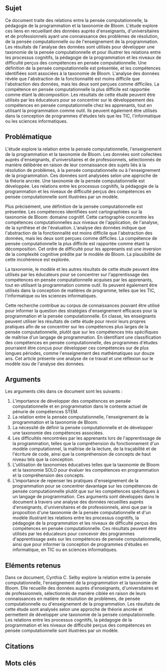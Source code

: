 ## Sujet
Ce document traite des relations entre la pensée computationnelle, la pédagogie de la programmation et la taxonomie de Bloom. L'étude explore ces liens en recueillant des données auprès d'enseignants, d'universitaires et de professionnels ayant une connaissance des problèmes de résolution, de la pensée computationnelle ou de l'enseignement de la programmation. Les résultats de l'analyse des données sont utilisés pour développer une taxonomie de la pensée computationnelle et pour illustrer les relations entre les processus cognitifs, la pédagogie de la programmation et les niveaux de difficulté perçus des compétences en pensée computationnelle. Une définition de la pensée computationnelle est présentée, et les compétences identifiées sont associées à la taxonomie de Bloom. L'analyse des données révèle que l'abstraction de la fonctionnalité est moins difficile que l'abstraction des données, mais les deux sont perçues comme difficiles. La compétence en pensée computationnelle la plus difficile est rapportée comme étant la décomposition. Les résultats de cette étude peuvent être utilisés par les éducateurs pour se concentrer sur le développement des compétences en pensée computationnelle chez les apprenants, tout en utilisant la programmation comme outil. Ils peuvent également être utilisés dans la conception de programmes d'études tels que les TIC, l'informatique ou les sciences informatiques.
## Problématique
L'étude explore la relation entre la pensée computationnelle, l'enseignement de la programmation et la taxonomie de Bloom. Les données sont collectées auprès d'enseignants, d'universitaires et de professionnels, sélectionnés de manière délibérée en raison de leur connaissance des sujets liés à la résolution de problèmes, à la pensée computationnelle ou à l'enseignement de la programmation. Ces données sont analysées selon une approche de la théorie ancrée. Une taxonomie de la pensée computationnelle est développée. Les relations entre les processus cognitifs, la pédagogie de la programmation et les niveaux de difficulté perçus des compétences en pensée computationnelle sont illustrées par un modèle. 

Plus précisément, une définition de la pensée computationnelle est présentée. Les compétences identifiées sont cartographiées sur la taxonomie de Bloom: domaine cognitif. Cette cartographie concentre les compétences computationnelles aux niveaux de l'application, de l'analyse, de la synthèse et de l'évaluation. L'analyse des données indique que l'abstraction de la fonctionnalité est moins difficile que l'abstraction des données, mais les deux sont perçues comme difficiles. La compétence de pensée computationnelle la plus difficile est rapportée comme étant la décomposition. Cet ordre de difficulté pour les apprenants est une inversion de la complexité cognitive prédite par le modèle de Bloom. La plausibilité de cette incohérence est explorée. 

La taxonomie, le modèle et les autres résultats de cette étude peuvent être utilisés par les éducateurs pour se concentrer sur l'apprentissage des compétences en pensée computationnelle acquises par les apprenants, tout en utilisant la programmation comme outil. Ils peuvent également être utilisés dans la conception de matières de programme, telles que les TIC, l'informatique ou les sciences informatiques. 

Cette recherche contribue au corpus de connaissances pouvant être utilisé pour informer la question des stratégies d'enseignement efficaces pour la programmation et la pensée computationnelle. En classe, les enseignants peuvent utiliser les résultats de cette étude pour revoir leurs propres pratiques afin de se concentrer sur les compétences plus larges de la pensée computationnelle, plutôt que sur les compétences très spécifiques de maîtrise d'un langage de programmation. En identifiant une classification des compétences en pensée computationnelle, des programmes d'études pourraient être conçus pour développer ces compétences sur de plus longues périodes, comme l'enseignement des mathématiques sur douze ans. Cet article présente une analyse de ce travail et une réflexion sur le modèle issu de l'analyse des données.
## Arguments
Les arguments clés dans ce document sont les suivants : 
1. L'importance de développer des compétences en pensée computationnelle et en programmation dans le contexte actuel de pénurie de compétences STEM.
2. La relation entre la pensée computationnelle, l'enseignement de la programmation et la taxonomie de Bloom. 
3. La nécessité de définir la pensée computationnelle et de développer une taxonomie des compétences associées. 
4. Les difficultés rencontrées par les apprenants lors de l'apprentissage de la programmation, telles que la compréhension du fonctionnement d'un modèle computationnel, la maîtrise de la lecture, de la traçabilité et de l'écriture de code, ainsi que la compréhension de concepts de haut niveau tels que la conception. 
5. L'utilisation de taxonomies éducatives telles que la taxonomie de Bloom et la taxonomie SOLO pour évaluer les compétences en programmation et la compréhension des concepts. 
6. L'importance de repenser les pratiques d'enseignement de la programmation pour se concentrer davantage sur les compétences de pensée computationnelle plutôt que sur les compétences spécifiques à un langage de programmation. 
Ces arguments sont développés dans le document à travers une analyse des données recueillies auprès d'enseignants, d'universitaires et de professionnels, ainsi que par la proposition d'une taxonomie de la pensée computationnelle et d'un modèle illustrant les relations entre les processus cognitifs, la pédagogie de la programmation et les niveaux de difficulté perçus des compétences en pensée computationnelle. Ces résultats peuvent être utilisés par les éducateurs pour concevoir des programmes d'apprentissage axés sur les compétences de pensée computationnelle, ainsi que pour informer la conception de programmes d'études en informatique, en TIC ou en sciences informatiques.

## Eléments retenus 
Dans ce document, Cynthia C. Selby explore la relation entre la pensée computationnelle, l'enseignement de la programmation et la taxonomie de Bloom. Elle recueille des données auprès d'enseignants, d'universitaires et de professionnels, sélectionnés de manière ciblée en raison de leurs connaissances en matière de résolution de problèmes, de pensée computationnelle ou d'enseignement de la programmation. Les résultats de cette étude sont analysés selon une approche de théorie ancrée et permettent de développer une taxonomie de la pensée computationnelle. Les relations entre les processus cognitifs, la pédagogie de la programmation et les niveaux de difficulté perçus des compétences en pensée computationnelle sont illustrées par un modèle. 

## Citations

## Mots clés